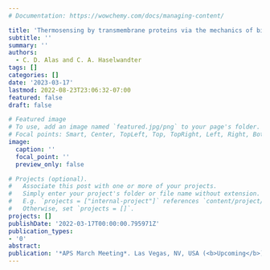 ```yaml
---
# Documentation: https://wowchemy.com/docs/managing-content/

title: 'Thermosensing by transmembrane proteins via the mechanics of bilayer-protein interactions'
subtitle: ''
summary: ''
authors:
  - C. D. Alas and C. A. Haselwandter
tags: []
categories: []
date: '2023-03-17'
lastmod: 2022-08-23T23:06:32-07:00
featured: false
draft: false

# Featured image
# To use, add an image named `featured.jpg/png` to your page's folder.
# Focal points: Smart, Center, TopLeft, Top, TopRight, Left, Right, BottomLeft, Bottom, BottomRight.
image:
  caption: ''
  focal_point: ''
  preview_only: false

# Projects (optional).
#   Associate this post with one or more of your projects.
#   Simply enter your project's folder or file name without extension.
#   E.g. `projects = ["internal-project"]` references `content/project/deep-learning/index.md`.
#   Otherwise, set `projects = []`.
projects: []
publishDate: '2022-03-17T00:00:00.795971Z'
publication_types:
- '0'
abstract:
publication: '*APS March Meeting*. Las Vegas, NV, USA (<b>Upcoming</b>)'
---
```


